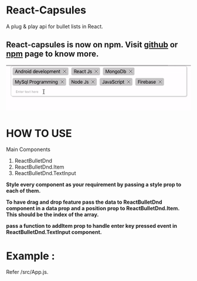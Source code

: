 # React-Capsules
A plug &amp; play api for bullet lists in React. 

## React-capsules is now on npm. Visit  [github](https://github.com/Gaurav2048/React-capsules-library) or [npm](https://www.npmjs.com/package/react-capsules)  page to know more. 

![](demo.gif)

# HOW TO USE
Main Components 
1. ReactBulletDnd 
2. ReactBulletDnd.Item
3. ReactBulletDnd.TextInput

 **Style every component as your requirement by passing a style prop to each of them.** 

 **To have drag and drop feature pass the data to ReactBulletDnd component in a data prop and a position prop to ReactBulletDnd.Item. This should be the index of the array.**

 **pass a function to addItem prop to handle enter key pressed event in ReactBulletDnd.TextInput component.** 

# Example : 
 
 Refer /src/App.js. 
 

